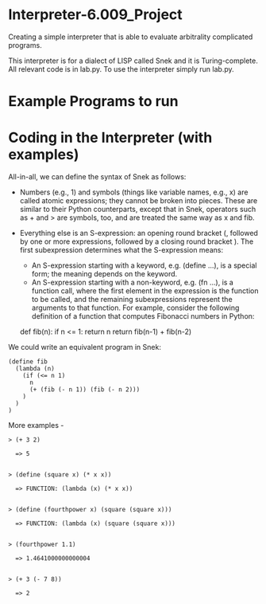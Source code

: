 # Interpreter-6.009_Project
 Creating a simple interpreter that is able to evaluate arbitrality complicated programs. 
 
 This interpreter is for a dialect of LISP called Snek and it is Turing-complete. All relevant code is in lab.py. To use the interpreter simply run lab.py.
 
# Example Programs to run 

# Coding in the Interpreter (with examples)
 
All-in-all, we can define the syntax of Snek as follows:

- Numbers (e.g., 1) and symbols (things like variable names, e.g., x) are called atomic expressions; they cannot be broken into pieces. These are similar to their Python counterparts, except that in Snek, operators such as + and > are symbols, too, and are treated the same way as x and fib.
- Everything else is an S-expression: an opening round bracket (, followed by one or more expressions, followed by a closing round bracket ). The first subexpression determines what the S-expression means:
   - An S-expression starting with a keyword, e.g. (define ...), is a special form; the meaning depends on the keyword.
   - An S-expression starting with a non-keyword, e.g. (fn ...), is a function call, where the first element in the expression is the function to be called, and the remaining subexpressions represent the arguments to that function.
For example, consider the following definition of a function that computes Fibonacci numbers in Python:

    def fib(n):
        if n <= 1:
            return n
        return fib(n-1) + fib(n-2)
    
We could write an equivalent program in Snek:

    (define fib
      (lambda (n)
        (if (<= n 1)
          n
          (+ (fib (- n 1)) (fib (- n 2)))
        )
      )
    )
More examples - 

    > (+ 3 2)

      => 5


    > (define (square x) (* x x))

      => FUNCTION: (lambda (x) (* x x))


    > (define (fourthpower x) (square (square x)))

      => FUNCTION: (lambda (x) (square (square x)))


    > (fourthpower 1.1)

      => 1.4641000000000004


    > (+ 3 (- 7 8))

      => 2
